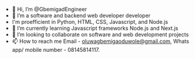 - 👋 Hi, I’m @GbemigadEngineer
- 👀 I’m a software and backend web developer developer
- I'm proefficient in Python, HTML, CSS, Javascript, and Node.js 
- 🌱 I’m currently learning Javascript frameworks Node.js and Next.js
- 💞️ I’m looking to collaborate on software and web development projects
- 📫 How to reach me Email - oluwagbemigaoduwole@gmail.com, Whats app/ mobile number - 08145814117.

<!---
GbemigadEngineer/GbemigadEngineer is a ✨ special ✨ repository because its `README.md` (this file) appears on your GitHub profile.
You can click the Preview link to take a look at your changes.
--->
